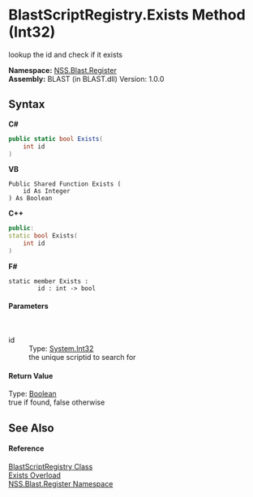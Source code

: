 # BlastScriptRegistry.Exists Method (Int32)
 

lookup the id and check if it exists

**Namespace:**&nbsp;<a href="702c545c-122f-76de-fb07-7c06df797ee5">NSS.Blast.Register</a><br />**Assembly:**&nbsp;BLAST (in BLAST.dll) Version: 1.0.0

## Syntax

**C#**<br />
``` C#
public static bool Exists(
	int id
)
```

**VB**<br />
``` VB
Public Shared Function Exists ( 
	id As Integer
) As Boolean
```

**C++**<br />
``` C++
public:
static bool Exists(
	int id
)
```

**F#**<br />
``` F#
static member Exists : 
        id : int -> bool 

```


#### Parameters
&nbsp;<dl><dt>id</dt><dd>Type: <a href="https://docs.microsoft.com/dotnet/api/system.int32" target="_blank" rel="noopener noreferrer">System.Int32</a><br />the unique scriptid to search for</dd></dl>

#### Return Value
Type: <a href="https://docs.microsoft.com/dotnet/api/system.boolean" target="_blank" rel="noopener noreferrer">Boolean</a><br />true if found, false otherwise

## See Also


#### Reference
<a href="ce5a41c7-ce9f-1626-a0f1-dc97f6f00962">BlastScriptRegistry Class</a><br /><a href="acf6849d-745e-ac2d-a15c-1e2a69ac85b0">Exists Overload</a><br /><a href="702c545c-122f-76de-fb07-7c06df797ee5">NSS.Blast.Register Namespace</a><br />